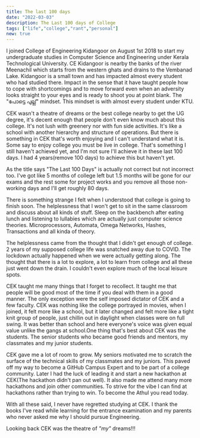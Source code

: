 ```yaml
---
title: The last 100 days
date: "2022-03-03"
description: The Last 100 days of College
tags: ["life","college","rant","personal"]
new: true
---
```


I joined College of Engineering Kidangoor on August 1st 2018 to start my undergraduate studies in Computer Science and Engineering under Kerala Technological University. CE Kidangoor is nearby the banks of the river Meenachil which starts from the western ghats and drains to the Vembanad Lake. Kidangoor is a small town and has impacted almost every student who had studied there. Impact in the sense that it have taught people how to cope with shortcomings and to move forward even when an adversity looks straight to your eyes and is ready to shoot you at point blank. The "പോട്ടെ പുല്ല്" mindset. This mindset is with almost every student under KTU.

CEK wasn't a theatre of dreams or the best college nearby to get the UG degree, it's decent enough that people don't even know much about this college. It's not lush with greenery nor with fun side activities. It's like a school with another hierarchy and structure of operations. But there is something in CEK that's worth enjoying and I can't understand what it is. Some say to enjoy college you must be live in college. That's something I still haven't achieved yet, and I'm not sure I'll achieve it in these last 100 days. I had 4 years(remove 100 days) to achieve this but haven't yet.

As the title says "The Last 100 Days" is actually not correct but not incorrect too. I've got like 5 months of college left but 1.5 months will be gone for our exams and the rest some for project works and you remove all those non-working days and I'll get roughly 80 days.

There is something strange I felt when I understood that college is going to finish soon. The helplessness that I won't get to sit in the same classroom and discuss about all kinds of stuff. Sleep on the backbench after eating lunch and listening to lullabies which are actually just computer science theories. Microprocessors, Automata, Omega Networks, Hashes, Transactions and all kinda of theory.

The helplessness came from the thought that I didn't get enough of college. 2 years of my supposed college life was snatched away due to COVID. The lockdown actually happened when we were actually getting along. The thought that there is a lot to explore, a lot to learn from college and all these just went down the drain. I couldn't even explore much of the local leisure spots.

CEK taught me many things that I forget to recollect. It taught me that people will be good most of the time if you deal with them in a good manner. The only exception were the self imposed dictator of CEK and a few faculty. CEK was nothing like the college portrayed in movies, when  I joined, it felt more like a school, but it later changed and felt more like a tight knit group of people, just chillin out in daylight when classes were on full swing. It was better than school and here everyone's voice was given equal value unlike the gangs at school.One thing that's best about CEK was the students. The senior students who became good friends and mentors, my classmates and my junior students.

CEK gave me a lot of room to grow. My seniors motivated me to scratch the surface of the technical skills of my classmates and my juniors. This paved off my way to become a GitHub Campus Expert and to be part of a college community. Later I had the luck of leading it and start a new hackathon at CEK(The hackathon didn't pan out well). It also made  me attend many more hackathons and join other communities. To strive for the vibe I can find at hackathons rather than trying to win. To become the Athul you read today.

With all these said, I never have regretted studying at CEK. I thank the books I've read while learning for the entrance examination and my parents who never asked me why I should pursue Engineering.

Looking back CEK was the theatre of _"my"_ dreams!!!
